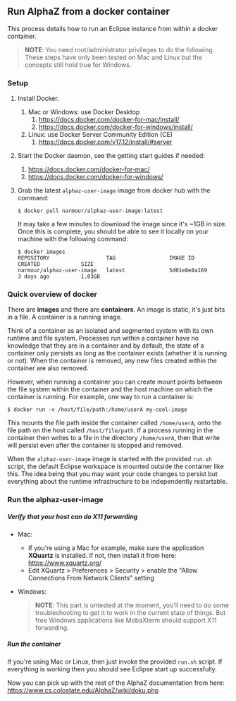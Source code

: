 ## Run AlphaZ from a docker container

This process details how to run an Eclipse instance from within a docker container.

> **NOTE**: You need root/administrator privileges to do the following.  These steps have only been tested on Mac and Linux but the concepts still hold true for Windows.

### Setup

1. Install Docker.
    1. Mac or Windows: use Docker Desktop
        1. https://docs.docker.com/docker-for-mac/install/
        1. https://docs.docker.com/docker-for-windows/install/
    1. Linux: use Docker Server Community Edition (CE)
        1. https://docs.docker.com/v17.12/install/#server
2. Start the Docker daemon, see the getting start guides if needed:
    1. https://docs.docker.com/docker-for-mac/
    1. https://docs.docker.com/docker-for-windows/
3. Grab the latest `alphaz-user-image` image from docker hub with the command:
   ``` 
   $ docker pull narmour/alphaz-user-image:latest
   ```
   
   It may take a few minutes to download the image since it's ~1GB in size.  Once this is complete, you should be able to see it locally on your machine with the following command:
   ``` 
   $ docker images
   REPOSITORY                  TAG                 IMAGE ID            CREATED             SIZE
   narmour/alphaz-user-image   latest              5d01e8e8a169        3 days ago          1.03GB
   ``` 

### Quick overview of docker

There are **images** and there are **containers**. An image is static, it's just bits in a file. A container is a running image.

Think of a container as an isolated and segmented system with its own runtime and file system.  Processes run within a container have no knowledge that they are in a container and by default, the state of a container only persists as long as the container exists (whether it is running or not).  When the container is removed, any new files created within the container are also removed.

However, when running a container you can create mount points between the file system within the container and the host machine on which the container is running. For example, one way to run a container is:
```
$ docker run -v /host/file/path:/home/userA my-cool-image
```  

This mounts the file path inside the container called `/home/userA`, onto the file path on the host called `/host/file/path`.  If a process running in the container then writes to a file in the directory `/home/userA`, then that write will persist even after the container is stopped and removed.

When the `alphaz-user-image` image is started with the provided `run.sh` script, the default Eclipse workspace is mounted outside the container like this. The idea being that you may want your code changes to persist but everything about the runtime infrastructure to be independently restartable.


### Run the alphaz-user-image

##### Verify that your host can do X11 forwarding

* Mac: 
  * If you're using a Mac for example, make sure the application **XQuartz** is installed.  If not, then install it from here: https://www.xquartz.org/
  * Edit XQuartz > Preferences > Security > enable the "Allow Connections From Network Clients" setting 

* Windows:
  > **NOTE**: This part is untested at the moment, you'll need to do some troubleshooting to get it to work in the current state of things. But free Windows applications like MobaXterm should support X11 forwarding. 

##### Run the container

If you're using Mac or Linux, then just invoke the provided `run.sh` script.  If everything is working then you should see Eclipse start up successfully.

Now you can pick up with the rest of the AlphaZ documentation from here: https://www.cs.colostate.edu/AlphaZ/wiki/doku.php 